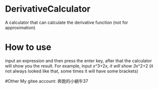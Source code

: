 # DerivativeCalculator
A calculator that can calculate the derivative function (not for approximation)

# How to use
input an expression and then press the enter key, after that the calculator will show you the result.
For example, input x^3+2*x, it will show 3*x^2+2 (it not always looked like that, some times it will have some brackets)

#Other
My gitee account: 奔跑的小蜗牛37
